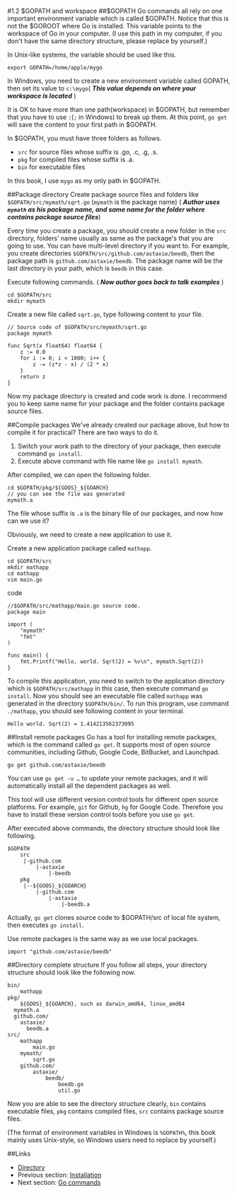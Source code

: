 #1.2 $GOPATH and workspace
##$GOPATH
Go commands all rely on one important environment variable which is called $GOPATH. Notice that this is not the $GOROOT where Go is installed. This variable points to the workspace of Go in your computer. (I use this path in my computer, if you don't have the same directory structure, please replace by yourself.)

In Unix-like systems, the variable should be used like this.
	
	export GOPATH=/home/apple/mygo
	
In Windows, you need to create a new environment variable called GOPATH, then set its value to `c:\mygo`( ***This value depends on where your workspace is located*** )

It is OK to have more than one path(workspace) in $GOPATH, but remember that you have to use `:`(`;` in Windows) to break up them. At this point, `go get` will save the content to your first path in $GOPATH.

In $GOPATH, you must have three folders as follows.

- `src` for source files whose suffix is .go, .c, .g, .s.
- `pkg` for compiled files whose suffix is .a.
- `bin` for executable files

In this book, I use `mygo` as my only path in $GOPATH.

##Package directory
Create package source files and folders like `$GOPATH/src/mymath/sqrt.go` (`mymath` is the package name) ( ***Author uses `mymath` as his package name, and same name for the folder where contains package source files***)

Every time you create a package, you should create a new folder in the `src` directory, folders' name usually as same as the package's that you are going to use. You can have multi-level directory if you want to. For example, you create directories `$GOPATH/src/github.com/astaxie/beedb`, then the package path is `github.com/astaxie/beedb`. The package name will be the last directory in your path, which is `beedb` in this case.

Execute following commands. ( ***Now author goes back to talk examples*** )

	cd $GOPATH/src
	mkdir mymath
	
Create a new file called `sqrt.go`, type following content to your file.

	// Source code of $GOPATH/src/mymath/sqrt.go
	package mymath
	
	func Sqrt(x float64) float64 {
		z := 0.0
		for i := 0; i < 1000; i++ {
			z -= (z*z - x) / (2 * x)
		}
		return z
	}
	
Now my package directory is created and code work is done. I recommend you to keep same name for your package and the folder contains package source files.

##Compile packages
We've already created our package above, but how to compile it for practical? There are two ways to do it.

1. Switch your work path to the directory of your package, then execute command `go install`.
2. Execute above command with file name like `go install mymath`.

After compiled, we can open the following folder.

	cd $GOPATH/pkg/${GOOS}_${GOARCH}
	// you can see the file was generated
	mymath.a
	
The file whose suffix is `.a` is the binary file of our packages, and now how can we use it?

Obviously, we need to create a new application to use it.

Create a new application package called `mathapp`.

	cd $GOPATH/src
	mkdir mathapp
	cd mathapp
	vim main.go
	
code 

	//$GOPATH/src/mathapp/main.go source code.
	package main
	
	import (
		"mymath"
		"fmt"
	)
	
	func main() {
		fmt.Printf("Hello, world. Sqrt(2) = %v\n", mymath.Sqrt(2))
	}
	
To compile this application, you need to switch to the application directory which is `$GOPATH/src/mathapp` in this case, then execute command `go install`. Now you should see an executable file called `mathapp` was generated in the directory `$GOPATH/bin/`. To run this program, use command `./mathapp`, you should see following content in your terminal. 

	Hello world. Sqrt(2) = 1.414213562373095
	
##Install remote packages
Go has a tool for installing remote packages, which is the command called `go get`. It supports most of open source communities, including Github, Google Code, BitBucket, and Launchpad.

	go get github.com/astaxie/beedb
	
You can use `go get -u …` to update your remote packages, and it will automatically install all the dependent packages as well.

This tool will use different version control tools for different open source platforms. For example, `git` for Github, `hg` for Google Code. Therefore you have to install these version control tools before you use `go get`.

After executed above commands, the directory structure should look like following.

	$GOPATH
		src
		 |-github.com
		 	 |-astaxie
		 	 	 |-beedb
		pkg
		 |--${GOOS}_${GOARCH}
		 	 |-github.com
		 	 	 |-astaxie
		 	 	 	 |-beedb.a
		 	 	 	 
Actually, `go get` clones source code to $GOPATH/src of local file system, then executes `go install`.

Use remote packages is the same way as we use local packages.

	import "github.com/astaxie/beedb"
	
##Directory complete structure
If you follow all steps, your directory structure should look like the following now.

	bin/
		mathapp
	pkg/
		${GOOS}_${GOARCH}, such as darwin_amd64, linux_amd64
      mymath.a
      github.com/
        astaxie/
          beedb.a
	src/
		mathapp
			main.go
		mymath/
			sqrt.go
		github.com/
			astaxie/
				beedb/
					beedb.go
					util.go
					
Now you are able to see the directory structure clearly, `bin` contains executable files, `pkg` contains compiled files, `src` contains package source files.

(The format of environment variables in Windows is `%GOPATH%`, this book mainly uses Unix-style, so Windows users need to replace by yourself.)

##Links
- [Directory](preface.md)
- Previous section: [Installation](01.1.md)
- Next section: [Go commands](01.3.md)
